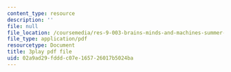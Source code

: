 ```yaml
---
content_type: resource
description: ''
file: null
file_location: /coursemedia/res-9-003-brains-minds-and-machines-summer-course-summer-2015/02a9ad29fdddc07e165726017b5024ba_pquNMjlgPwI.pdf
file_type: application/pdf
resourcetype: Document
title: 3play pdf file
uid: 02a9ad29-fddd-c07e-1657-26017b5024ba
---
```

